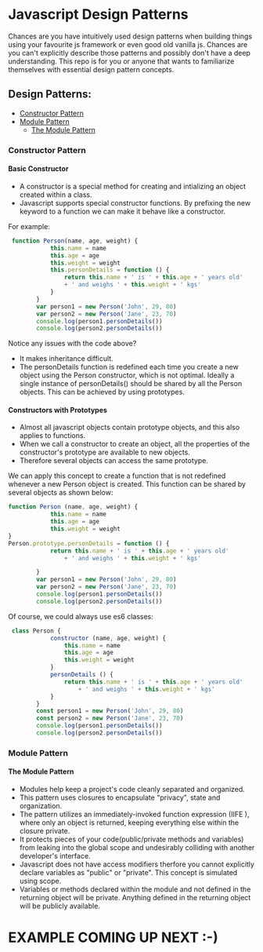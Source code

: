 # Javascript Design Patterns
Chances are you have intuitively used design patterns when building things using your favourite js framework or even good old vanilla js. Chances are you can't explicitly describe those patterns and possibly don't have a deep understanding. This repo is for you or anyone that wants to familiarize themselves with essential design pattern concepts.
## Design Patterns:
- [Constructor Pattern](#constructor-pattern)
- [Module Pattern](#module-pattern)
  - [The Module Pattern](#the-module-pattern)
### Constructor Pattern
#### Basic Constructor
- A constructor is a special method for creating and intializing an object created within a class.
- Javascript supports special constructor functions. By prefixing the new keyword to a function we can make it behave like a constructor.

For example:
```javascript
 function Person(name, age, weight) {
            this.name = name
            this.age = age
            this.weight = weight
            this.personDetails = function () {
                return this.name + ' is ' + this.age + ' years old' 
                + ' and weighs ' + this.weight + ' kgs'
            }
        }
        var person1 = new Person('John', 29, 80)
        var person2 = new Person('Jane', 23, 70)
        console.log(person1.personDetails())
        console.log(person2.personDetails())
```
Notice any issues with the code above?
- It makes inheritance difficult.
- The personDetails function is redefined each time you create a new object using the Person constructor, which is not optimal. Ideally a single instance of personDetails() should be shared by all the Person objects. This can be achieved by using prototypes.
#### Constructors with Prototypes
- Almost all javascript objects contain prototype objects, and this also applies to functions. 
- When we call a constructor to create an object, all the properties of the constructor's prototype are available to new objects.
- Therefore several objects can access the same prototype.

We can apply this concept to create a function that is not redefined whenever a new Person object is created. This function can be shared by several objects as shown below:
```javascript
function Person (name, age, weight) {
            this.name = name
            this.age = age
            this.weight = weight
}
Person.prototype.personDetails = function () {
            return this.name + ' is ' + this.age + ' years old'
                + ' and weighs ' + this.weight + ' kgs'

        }
        var person1 = new Person('John', 29, 80)
        var person2 = new Person('Jane', 23, 70)
        console.log(person1.personDetails())
        console.log(person2.personDetails())
```
Of course, we could always use es6 classes:
```javascript
 class Person {
            constructor (name, age, weight) {
                this.name = name
                this.age = age
                this.weight = weight
            }
            personDetails () {
                return this.name + ' is ' + this.age + ' years old'
                    + ' and weighs ' + this.weight + ' kgs'
            }
        }
        const person1 = new Person('John', 29, 80)
        const person2 = new Person('Jane', 23, 70)
        console.log(person1.personDetails())
        console.log(person2.personDetails())
```
### Module Pattern
#### The Module Pattern
- Modules help keep a project's code cleanly separated and organized.
- This pattern uses closures to encapsulate "privacy", state and organization. 
- The pattern utilizes an immediately-invoked function expression (IIFE ), where only an object is returned, keeping everything else within the closure private.
- It protects pieces of your code(public/private methods and variables) from leaking into the global scope and undesirably colliding with another developer's interface.
- Javascript does not have access modifiers therfore you cannot explicitly declare variables as "public" or "private". This concept is simulated using scope.
- Variables or methods declared within the module and not defined in the returning object will be private. Anything defined in the returning object will be publicly available.
# EXAMPLE COMING UP NEXT :-)
